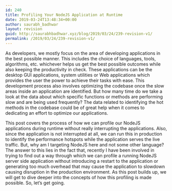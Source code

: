 ```yaml
---
id: 240
title: Profiling Your NodeJS Application at Runtime
date: 2019-03-24T13:48:34+00:00
author: saurabh_badhwar
layout: revision
guid: http://saurabhbadhwar.xyz/blog/2019/03/24/239-revision-v1/
permalink: /2019/03/24/239-revision-v1/
---
```

As developers, we mostly focus on the area of developing applications in the best possible manner. This includes the choice of languages, tools, algorithms, etc. whichever helps us get the best possible outcomes while also keeping the productivity in check. These applications can be the desktop GUI applications, system utilities or Web applications which provides the user the power to achieve their tasks with ease. This development process also involves optimizing the codebase once the slow areas inside an application are identified. But how many time do we take a look at the data about which specific functions or methods are performing slow and are being used frequently? The data related to identifying the hot methods in the codebase could be of great help when it comes to dedicating an effort to optimize our applications.

This post covers the process of how we can profile our NodeJS applications during runtime without really interrupting the applications. Also, since the application is not interrupted at all, we can run this in production to identify the performance hotspots while the application serves the live traffic. But, why am I targeting NodeJS here and not some other language? The answer to this lies in the fact that, recently I have been involved in trying to find out a way through which we can profile a running NodeJS server side application without introducing a restart to the application or generating too much overhead that may cause the application to slowdown causing disruption in the production environment. As this post builds up, we will get to dive deeper into the concepts of how this profiling is made possible. So, let&#8217;s get going.